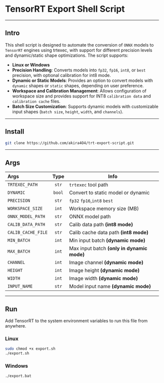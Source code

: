 # TensorRT Export Shell Script

---

## Intro

This shell script is designed to automate the conversion of `ONNX` models to `TensorRT` engines using trtexec, with support for different precision levels and dynamic/static shape optimizations. The script supports:
- **Linux or Windows**
- **Precision Handling**: Converts models into `fp32`, `fp16`, `int8`, or `best` precision, with optional calibration for int8 mode.
- **Dynamic or Static Models**: Provides an option to convert models with `dynamic` shapes or `static` shapes, depending on user preference.
- **Workspace and Calibration Management**: Allows configuration of workspace size and provides support for INT8 `calibration data` and `calibration cache` files.
- **Batch Size Customization**: Supports dynamic models with customizable input shapes (`batch size`, `height`, `width`, and `channels`).

---

## Install

```bash
git clone https://github.com/akira4O4/trt-export-script.git
```

---

## Args

| Args              |  Type  | Info                                       |
|:------------------|:------:|--------------------------------------------|
| `TRTEXEC_PATH`    | `str`  | `trtexec` tool path                        |
| `DYNAMIC`         | `bool` | Convert to static model or dynamic         |
| `PRECISION`       | `str`  | `fp32` `fp16`,`int8` `best`                |
| `WORKSPACE_SIZE`  | `int`  | Workspace memory size (MB)                 |
| `ONNX_MODEL_PATH` | `str`  | ONNX model path                            |
| `CALIB_DATA_PATH` | `str`  | Calib data path  **(int8 mode)**                          |
| `CALIB_CACHE_FILE`| `str`  | Calib cache data path **(int8 mode)**                            |
| `MIN_BATCH`       | `int`  | Min input batch **(dynamic mode)** |
| `MAX_BATCH`       | `int`  | Max input batch **(only in dynamic mode)** |
| `CHANNEL`         | `int`  | Image channel **(dynamic mode)**   |
| `HEIGHT`          | `int`  | Image height **(dynamic mode)**    |
| `WIDTH`           | `int`  | Image width **(dynamic mode)**     |
| `INPUT_NAME`           | `str`  | Model input name **(dynamic mode)**     |

---

## Run
Add TensorRT to the system environment variables to run this file from anywhere.
### Linux
```bash
sudo chmod +x export.sh
./export.sh
```
### Windows

```bat
./export.bat
```
